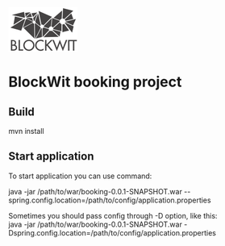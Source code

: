 ![BlockWit booking](logo.png "BlockWit booking")

# BlockWit booking project

## Build
mvn install

## Start application
To start application you can use command:

java -jar /path/to/war/booking-0.0.1-SNAPSHOT.war --spring.config.location=/path/to/config/application.properties

Sometimes you should pass config through -D option, like this:  
java -jar /path/to/war/booking-0.0.1-SNAPSHOT.war -Dspring.config.location=/path/to/config/application.properties
